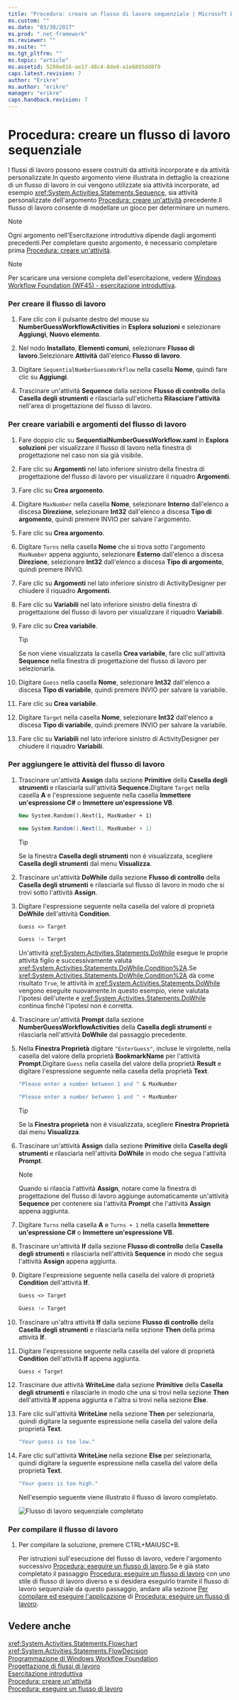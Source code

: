 ```yaml
---
title: "Procedura: creare un flusso di lavoro sequenziale | Microsoft Docs"
ms.custom: ""
ms.date: "03/30/2017"
ms.prod: ".net-framework"
ms.reviewer: ""
ms.suite: ""
ms.tgt_pltfrm: ""
ms.topic: "article"
ms.assetid: 5280e816-ae17-48c4-8de0-a1e6895dd8f0
caps.latest.revision: 7
author: "Erikre"
ms.author: "erikre"
manager: "erikre"
caps.handback.revision: 7
---
```

# Procedura: creare un flusso di lavoro sequenziale
I flussi di lavoro possono essere costruiti da attività incorporate e da attività personalizzate.In questo argomento viene illustrata in dettaglio la creazione di un flusso di lavoro in cui vengono utilizzate sia attività incorporate, ad esempio <xref:System.Activities.Statements.Sequence>, sia attività personalizzate dell'argomento [Procedura: creare un'attività](../../../docs/framework/windows-workflow-foundation//how-to-create-an-activity.md) precedente.Il flusso di lavoro consente di modellare un gioco per determinare un numero.  
  
> [!NOTE]
>  Ogni argomento nell'Esercitazione introduttiva dipende dagli argomenti precedenti.Per completare questo argomento, è necessario completare prima [Procedura: creare un'attività](../../../docs/framework/windows-workflow-foundation//how-to-create-an-activity.md).  
  
> [!NOTE]
>  Per scaricare una versione completa dell'esercitazione, vedere [Windows Workflow Foundation \(WF45\) \- esercitazione introduttiva](http://go.microsoft.com/fwlink/?LinkID=248976).  
  
### Per creare il flusso di lavoro  
  
1.  Fare clic con il pulsante destro del mouse su **NumberGuessWorkflowActivities** in **Esplora soluzioni** e selezionare **Aggiungi**, **Nuovo elemento**.  
  
2.  Nel nodo **Installato**, **Elementi comuni**, selezionare **Flusso di lavoro**.Selezionare **Attività** dall'elenco **Flusso di lavoro**.  
  
3.  Digitare `SequentialNumberGuessWorkflow` nella casella **Nome**, quindi fare clic su **Aggiungi**.  
  
4.  Trascinare un'attività **Sequence** dalla sezione **Flusso di controllo** della **Casella degli strumenti** e rilasciarla sull'etichetta **Rilasciare l'attività** nell'area di progettazione del flusso di lavoro.  
  
### Per creare variabili e argomenti del flusso di lavoro  
  
1.  Fare doppio clic su **SequentialNumberGuessWorkflow.xaml** in **Esplora soluzioni** per visualizzare il flusso di lavoro nella finestra di progettazione nel caso non sia già visibile.  
  
2.  Fare clic su **Argomenti** nel lato inferiore sinistro della finestra di progettazione del flusso di lavoro per visualizzare il riquadro **Argomenti**.  
  
3.  Fare clic su **Crea argomento**.  
  
4.  Digitare `MaxNumber` nella casella **Nome**, selezionare **Interno** dall'elenco a discesa **Direzione**, selezionare **Int32** dall'elenco a discesa **Tipo di argomento**, quindi premere INVIO per salvare l'argomento.  
  
5.  Fare clic su **Crea argomento**.  
  
6.  Digitare `Turns` nella casella **Nome** che si trova sotto l'argomento `MaxNumber` appena aggiunto, selezionare **Esterno** dall'elenco a discesa **Direzione**, selezionare **Int32** dall'elenco a discesa **Tipo di argomento**, quindi premere INVIO.  
  
7.  Fare clic su **Argomenti** nel lato inferiore sinistro di ActivityDesigner per chiudere il riquadro **Argomenti**.  
  
8.  Fare clic su **Variabili** nel lato inferiore sinistro della finestra di progettazione del flusso di lavoro per visualizzare il riquadro **Variabili**.  
  
9. Fare clic su **Crea variabile**.  
  
    > [!TIP]
    >  Se non viene visualizzata la casella **Crea variabile**, fare clic sull'attività **Sequence** nella finestra di progettazione del flusso di lavoro per selezionarla.  
  
10. Digitare `Guess` nella casella **Nome**, selezionare **Int32** dall'elenco a discesa **Tipo di variabile**, quindi premere INVIO per salvare la variabile.  
  
11. Fare clic su **Crea variabile**.  
  
12. Digitare `Target` nella casella **Nome**, selezionare **Int32** dall'elenco a discesa **Tipo di variabile**, quindi premere INVIO per salvare la variabile.  
  
13. Fare clic su **Variabili** nel lato inferiore sinistro di ActivityDesigner per chiudere il riquadro **Variabili**.  
  
### Per aggiungere le attività del flusso di lavoro  
  
1.  Trascinare un'attività **Assign** dalla sezione **Primitive** della **Casella degli strumenti** e rilasciarla sull'attività **Sequence**.Digitare `Target` nella casella **A** e l'espressione seguente nella casella **Immettere un'espressione C\#** o **Immettere un'espressione VB**.  
  
    ```vb  
    New System.Random().Next(1, MaxNumber + 1)  
    ```  
  
    ```csharp  
    new System.Random().Next(1, MaxNumber + 1)  
    ```  
  
    > [!TIP]
    >  Se la finestra **Casella degli strumenti** non è visualizzata, scegliere **Casella degli strumenti** dal menu **Visualizza**.  
  
2.  Trascinare un'attività **DoWhile** dalla sezione **Flusso di controllo** della **Casella degli strumenti** e rilasciarla sul flusso di lavoro in modo che si trovi sotto l'attività **Assign**.  
  
3.  Digitare l'espressione seguente nella casella del valore di proprietà **DoWhile** dell'attività **Condition**.  
  
    ```vb  
    Guess <> Target  
    ```  
  
    ```csharp  
    Guess != Target  
    ```  
  
     Un'attività <xref:System.Activities.Statements.DoWhile> esegue le proprie attività figlio e successivamente valuta <xref:System.Activities.Statements.DoWhile.Condition%2A>.Se <xref:System.Activities.Statements.DoWhile.Condition%2A> dà come risultato `True`, le attività in <xref:System.Activities.Statements.DoWhile> vengono eseguite nuovamente.In questo esempio, viene valutata l'ipotesi dell'utente e <xref:System.Activities.Statements.DoWhile> continua finché l'ipotesi non è corretta.  
  
4.  Trascinare un'attività **Prompt** dalla sezione **NumberGuessWorkflowActivities** della **Casella degli strumenti** e rilasciarla nell'attività **DoWhile** dal passaggio precedente.  
  
5.  Nella **Finestra Proprietà** digitare `"EnterGuess"`, incluse le virgolette, nella casella del valore della proprietà **BookmarkName** per l'attività **Prompt**.Digitare `Guess` nella casella del valore della proprietà **Result** e digitare l'espressione seguente nella casella della proprietà **Text**.  
  
    ```vb  
    "Please enter a number between 1 and " & MaxNumber  
    ```  
  
    ```csharp  
    "Please enter a number between 1 and " + MaxNumber  
    ```  
  
    > [!TIP]
    >  Se la **Finestra proprietà** non è visualizzata, scegliere **Finestra Proprietà** dal menu **Visualizza**.  
  
6.  Trascinare un'attività **Assign** dalla sezione **Primitive** della **Casella degli strumenti** e rilasciarla nell'attività **DoWhile** in modo che segua l'attività **Prompt**.  
  
    > [!NOTE]
    >  Quando si rilascia l'attività **Assign**, notare come la finestra di progettazione del flusso di lavoro aggiunge automaticamente un'attività **Sequence** per contenere sia l'attività **Prompt** che l'attività **Assign** appena aggiunta.  
  
7.  Digitare `Turns` nella casella **A** e `Turns + 1` nella casella **Immettere un'espressione C\#** o **Immettere un'espressione VB**.  
  
8.  Trascinare un'attività **If** dalla sezione **Flusso di controllo** della **Casella degli strumenti** e rilasciarla nell'attività **Sequence** in modo che segua l'attività **Assign** appena aggiunta.  
  
9. Digitare l'espressione seguente nella casella del valore di proprietà **Condition** dell'attività **If**.  
  
    ```vb  
    Guess <> Target  
    ```  
  
    ```csharp  
    Guess != Target  
    ```  
  
10. Trascinare un'altra attività **If** dalla sezione **Flusso di controllo** della **Casella degli strumenti** e rilasciarla nella sezione **Then** della prima attività **If**.  
  
11. Digitare l'espressione seguente nella casella del valore di proprietà **Condition** dell'attività **If** appena aggiunta.  
  
    ```vb-c#  
    Guess < Target  
    ```  
  
12. Trascinare due attività **WriteLine** dalla sezione **Primitive** della **Casella degli strumenti** e rilasciarle in modo che una si trovi nella sezione **Then** dell'attività **If** appena aggiunta e l'altra si trovi nella sezione **Else**.  
  
13. Fare clic sull'attività **WriteLine** nella sezione **Then** per selezionarla, quindi digitare la seguente espressione nella casella del valore della proprietà **Text**.  
  
    ```vb  
    "Your guess is too low."  
    ```  
  
14. Fare clic sull'attività **WriteLine** nella sezione **Else** per selezionarla, quindi digitare la seguente espressione nella casella del valore della proprietà **Text**.  
  
    ```vb  
    "Your guess is too high."  
    ```  
  
     Nell'esempio seguente viene illustrato il flusso di lavoro completato.  
  
     ![Flusso di lavoro sequenziale completato](../../../docs/framework/windows-workflow-foundation//media/wfsequentialgettingstartedtutorialcomplete.JPG "WFSequentialGettingStartedTutorialComplete")  
  
### Per compilare il flusso di lavoro  
  
1.  Per compilare la soluzione, premere CTRL\+MAIUSC\+B.  
  
     Per istruzioni sull'esecuzione del flusso di lavoro, vedere l'argomento successivo [Procedura: eseguire un flusso di lavoro](../../../docs/framework/windows-workflow-foundation//how-to-run-a-workflow.md).Se è già stato completato il passaggio [Procedura: eseguire un flusso di lavoro](../../../docs/framework/windows-workflow-foundation//how-to-run-a-workflow.md) con uno stile di flusso di lavoro diverso e si desidera eseguirlo tramite il flusso di lavoro sequenziale da questo passaggio, andare alla sezione [Per compilare ed eseguire l'applicazione](../../../docs/framework/windows-workflow-foundation//how-to-run-a-workflow.md#BKMK_ToRunTheApplication) di [Procedura: eseguire un flusso di lavoro](../../../docs/framework/windows-workflow-foundation//how-to-run-a-workflow.md).  
  
## Vedere anche  
 <xref:System.Activities.Statements.Flowchart>   
 <xref:System.Activities.Statements.FlowDecision>   
 [Programmazione di Windows Workflow Foundation](../../../docs/framework/windows-workflow-foundation//programming.md)   
 [Progettazione di flussi di lavoro](../../../docs/framework/windows-workflow-foundation//designing-workflows.md)   
 [Esercitazione introduttiva](../../../docs/framework/windows-workflow-foundation//getting-started-tutorial.md)   
 [Procedura: creare un'attività](../../../docs/framework/windows-workflow-foundation//how-to-create-an-activity.md)   
 [Procedura: eseguire un flusso di lavoro](../../../docs/framework/windows-workflow-foundation//how-to-run-a-workflow.md)